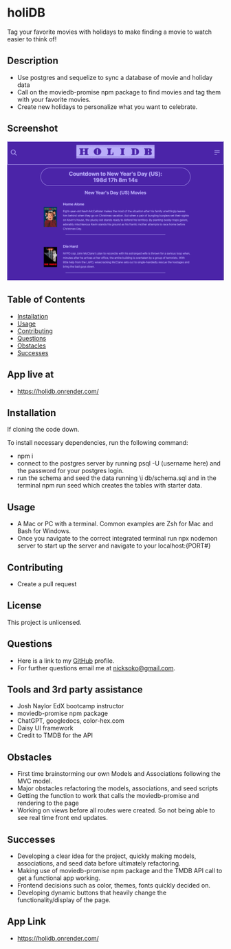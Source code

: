 # holiDB
Tag your favorite movies with holidays to make finding a movie to watch easier to think of!

## Description
  *  Use postgres and sequelize to sync a database of movie and holiday data
  *  Call on the moviedb-promise npm package to find movies and tag them with your favorite movies.
  *  Create new holidays to personalize what you want to celebrate. 

## Screenshot

![homepage screenshot](public/images/holiDB-homepage-screenshot.png)
  
  ## Table of Contents
  * [Installation](#installation)
  * [Usage](#usage)
  * [Contributing](#contribution)
  * [Questions](#questions)
  * [Obstacles](#obstacles)
  * [Successes](#successes)

  ## App live at

  * https://holidb.onrender.com/

  ## Installation

  If cloning the code down.

  To install necessary dependencies, run the following command:

  * npm i
  * connect to the postgres server by running psql -U (username here) and the password for your postgres login. 
  * run the schema and seed the data running \i db/schema.sql and in the terminal npm run seed which creates the tables with starter data. 
  
  
  ## Usage
  * A Mac or PC with a terminal. Common examples are Zsh for Mac and Bash for Windows.
  * Once you navigate to the correct integrated terminal run npx nodemon server to start up the server and navigate to your localhost:{PORT#} 

  ## Contributing
  * Create a pull request

  ## License
   

  This project is unlicensed. 

  
  ## Questions
  * Here is a link to my [GitHub](https://github.com/soko77788) profile.
  * For further questions email me at nicksoko@gmail.com.

  ## Tools and 3rd party assistance
  * Josh Naylor EdX bootcamp instructor 
  * moviedb-promise npm package
  * ChatGPT, googledocs, color-hex.com
  * Daisy UI framework
  * Credit to TMDB for the API 

  ## Obstacles 
  * First time brainstorming our own Models and Associations following the MVC model.
  * Major obstacles refactoring the models, associations, and seed scripts
  * Getting the function to work that calls the moviedb-promise and rendering to the page
  * Working on views before all routes were created. So not being able to see real time front end updates.

  ## Successes
  * Developing a clear idea for the project, quickly making models, associations, and seed data before ultimately refactoring. 
  * Making use of moviedb-promise npm package and the TMDB API call to get a functional app working. 
  * Frontend decisions such as color, themes, fonts quickly decided on. 
  * Developing dynamic buttons that heavily change the functionality/display of the page. 

  ## App Link
 
  * https://holidb.onrender.com/

  

